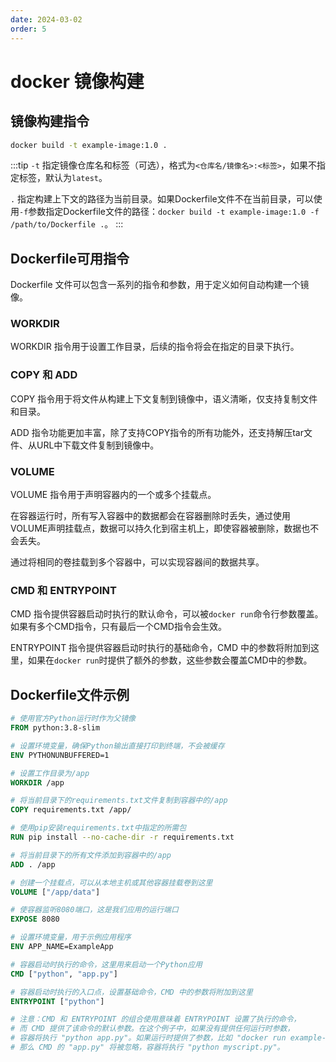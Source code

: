 ```yaml
---
date: 2024-03-02
order: 5
---
```


# docker 镜像构建

## 镜像构建指令

```bash
docker build -t example-image:1.0 .
```
:::tip
`-t` 指定镜像仓库名和标签（可选），格式为`<仓库名/镜像名>:<标签>`，如果不指定标签，默认为`latest`。

`.` 指定构建上下文的路径为当前目录。如果Dockerfile文件不在当前目录，可以使用`-f`参数指定Dockerfile文件的路径：`docker build -t example-image:1.0 -f /path/to/Dockerfile .`。
:::

## Dockerfile可用指令

Dockerfile 文件可以包含一系列的指令和参数，用于定义如何自动构建一个镜像。

### WORKDIR 

WORKDIR 指令用于设置工作目录，后续的指令将会在指定的目录下执行。

### COPY 和 ADD

COPY 指令用于将文件从构建上下文复制到镜像中，语义清晰，仅支持复制文件和目录。

ADD 指令功能更加丰富，除了支持COPY指令的所有功能外，还支持解压tar文件、从URL中下载文件复制到镜像中。

### VOLUME

VOLUME 指令用于声明容器内的一个或多个挂载点。

在容器运行时，所有写入容器中的数据都会在容器删除时丢失，通过使用VOLUME声明挂载点，数据可以持久化到宿主机上，即使容器被删除，数据也不会丢失。

通过将相同的卷挂载到多个容器中，可以实现容器间的数据共享。

### CMD 和 ENTRYPOINT

CMD 指令提供容器启动时执行的默认命令，可以被`docker run`命令行参数覆盖。如果有多个CMD指令，只有最后一个CMD指令会生效。

ENTRYPOINT 指令提供容器启动时执行的基础命令，CMD 中的参数将附加到这里，如果在`docker run`时提供了额外的参数，这些参数会覆盖CMD中的参数。

## Dockerfile文件示例

```dockerfile
# 使用官方Python运行时作为父镜像
FROM python:3.8-slim

# 设置环境变量，确保Python输出直接打印到终端，不会被缓存
ENV PYTHONUNBUFFERED=1

# 设置工作目录为/app
WORKDIR /app

# 将当前目录下的requirements.txt文件复制到容器中的/app
COPY requirements.txt /app/

# 使用pip安装requirements.txt中指定的所需包
RUN pip install --no-cache-dir -r requirements.txt

# 将当前目录下的所有文件添加到容器中的/app
ADD . /app

# 创建一个挂载点，可以从本地主机或其他容器挂载卷到这里
VOLUME ["/app/data"]

# 使容器监听8080端口，这是我们应用的运行端口
EXPOSE 8080

# 设置环境变量，用于示例应用程序
ENV APP_NAME=ExampleApp

# 容器启动时执行的命令，这里用来启动一个Python应用
CMD ["python", "app.py"]

# 容器启动时执行的入口点，设置基础命令，CMD 中的参数将附加到这里
ENTRYPOINT ["python"]

# 注意：CMD 和 ENTRYPOINT 的组合使用意味着 ENTRYPOINT 设置了执行的命令，
# 而 CMD 提供了该命令的默认参数。在这个例子中，如果没有提供任何运行时参数，
# 容器将执行 "python app.py"。如果运行时提供了参数，比如 "docker run example-image myscript.py"，
# 那么 CMD 的 "app.py" 将被忽略，容器将执行 "python myscript.py"。
```

